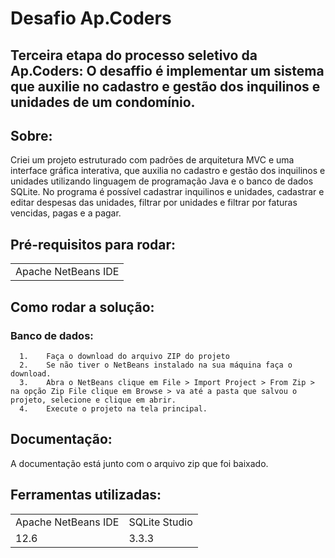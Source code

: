 # Desafio Ap.Coders

## Terceira etapa do processo seletivo da Ap.Coders: O desaffio é implementar um sistema que auxilie no cadastro e gestão dos inquilinos e unidades de um condomínio.

## Sobre: 
Criei um projeto estruturado com padrões de arquitetura MVC e uma interface gráfica interativa, que auxilia no cadastro e gestão dos inquilinos e unidades utilizando linguagem de programação Java e o banco de dados SQLite. No programa é possível cadastrar inquilinos e unidades, cadastrar e editar despesas das unidades, filtrar por unidades e filtrar por faturas vencidas, pagas e a pagar. 

## Pré-requisitos para rodar:
<table>
  <td>Apache NetBeans IDE</td>
 </tr>
</table>




## Como rodar a solução:
   ### Banco de dados:
      1.    Faça o download do arquivo ZIP do projeto 
      2.    Se não tiver o NetBeans instalado na sua máquina faça o download.
      3.    Abra o NetBeans clique em File > Import Project > From Zip > na opção Zip File clique em Browse > va até a pasta que salvou o projeto, selecione e clique em abrir.
      4.    Execute o projeto na tela principal.

## Documentação: 
A documentação está junto com o arquivo zip que foi baixado.

## Ferramentas utilizadas:
<table>
 <tr> 
  <td>Apache NetBeans IDE</td>
  <td>SQLite Studio</td>
 </tr>
<tr>
  <td>12.6</td>
  <td>3.3.3</td> 
 </tr>
</table>




